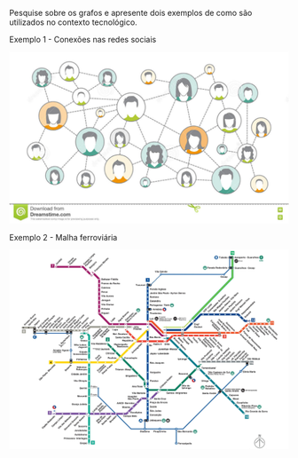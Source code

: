 Pesquise sobre os grafos e apresente dois exemplos de como são utilizados no contexto tecnológico.

Exemplo 1 - Conexões nas redes sociais

<img src="./grafo1.jpg" alt="Conexões nas redes sociai"/>

Exemplo 2 - Malha ferroviária

<img src="./grafo2.jpg" alt="Malha ferroviária"/>

